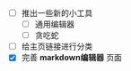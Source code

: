 - [ ] 推出一些新的小工具  
    - [ ] 通用编辑器  
    - [ ] 贪吃蛇  
- [ ] 给主页链接进行分类  
- [x] 完善 **markdown编辑器** 页面  
